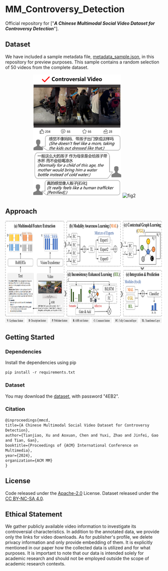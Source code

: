 # MM_Controversy_Detection

Official repository for ["***A Chinese Multimodal Social Video Dataset for Controversy Detection***"]. 

## Dataset

We have included a sample metadata file, [metadata_sample.json](data/metadata_sample.json), in this repository for preview purposes. This sample contains a random selection of 50 videos from the complete dataset. 

<p align="center">
    <img src="figures/pic1.1.png" alt="fig1" width="280" height="390">
    <img src="figures/pic1.2.png" alt="fig2" width="280" height="390">
</p>

<!-- Annotation system:

<p align="center">
    <img src="figures/pic2.png" alt="fig3" width="700" height="350">
</p> -->

## Approach
<p align="center">
    <img src="figures/pic0.png" alt="fig0" width="900" height="325">
</p>

## Getting Started

### Dependencies

Install the dependencies using pip

```
pip install -r requirements.txt
```
### Dataset

You may download the [dataset](https://pan.quark.cn/s/379c4b020edd), with password "4EB2".

### Citation
```
@inproceedings{mmcd, 
title={A Chinese Multimodal Social Video Dataset for Controversy Detection}, 
author={Tianjiao, Xu and Aoxuan, Chen and Yuxi, Zhao and Jinfei, Gao and Tian, Gan}, 
booktitle={Proceedings of {ACM} International Conference on Multimedia},
year={2024}, 
organization={ACM MM} 
} 
```

## License
Code released under the [Apache-2.0](LICENSE) License. Dataset released under the [CC BY-NC-SA 4.0](https://creativecommons.org/licenses/by-sa/4.0/).

## Ethical Statement
We gather publicly available video information to investigate its controversial characteristics. In addition to the annotated data, we provide only the links for video downloads. As for publisher's profile, we delete privacy information and only provide embedding of them. It is explicitly mentioned in our paper how the collected data is utilized and for what purposes. It is important to note that our data is intended solely for academic research and should not be employed outside the scope of academic research contexts.
